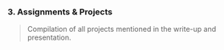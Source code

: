 ### 3. Assignments & Projects
>Compilation of all projects mentioned in the write-up and presentation.
